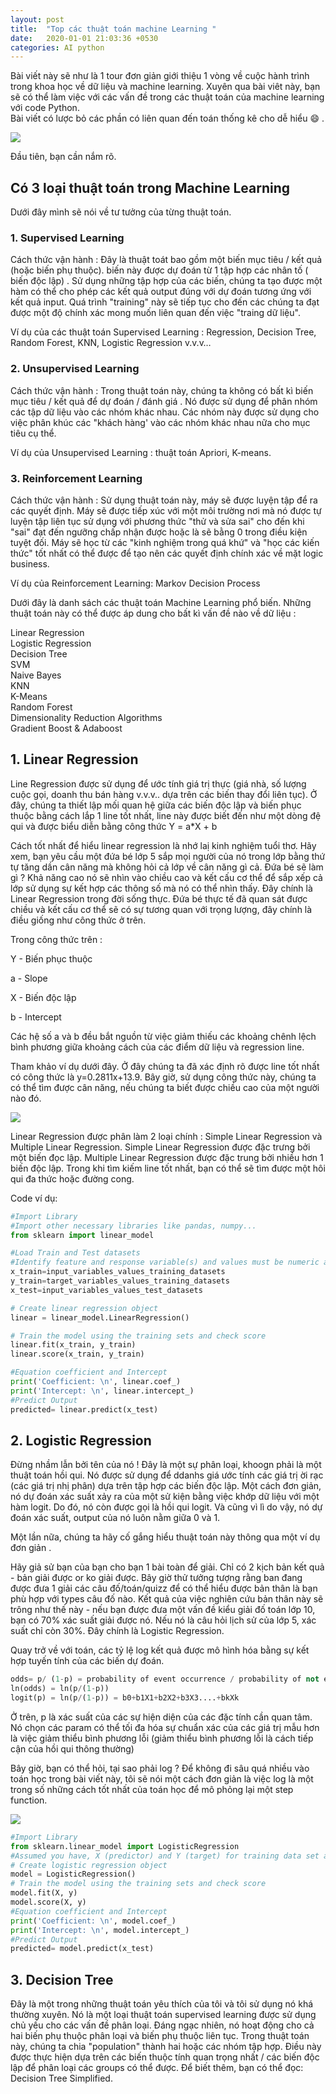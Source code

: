 ```yaml
---
layout: post
title:  "Top các thuật toán machine Learning "
date:   2020-01-01 21:03:36 +0530
categories: AI python
---
```

Bài viết này sẽ như là 1 tour đơn giản giới thiệu 1 vòng về cuộc hành trình trong khoa học về dữ liệu và machine learning. Xuyên qua bài viêt này, bạn sẽ có thể làm việc với các vấn đề trong các thuật toán của machine learning với code Python.  
Bài viết có lược bỏ các phần có liên quan đến toán thống kê cho dễ hiểu 😄 .  

![](https://user-images.githubusercontent.com/66369791/83756512-58e79300-a699-11ea-83a8-9ca7d385a372.jpg)  

Đầu tiên, bạn cần nắm rõ.  

## Có 3 loại thuật toán trong Machine Learning  

Dưới đây mình sẽ nói về tư tưởng của từng thuật toán.  
  
### 1. Supervised Learning  
  
Cách thức vận hành : Đây là thuật toát bao gồm một biến mục tiêu / kết quả (hoặc biến phụ thuộc). biến này được dự đoán từ 1 tập hợp các nhân tố ( biến độc lập) . Sử dụng những tập hợp của các biến, chúng ta tạo được một hàm có thể cho phép các kết quả output đúng với dự đoán tương ứng với kết quả input. Quá trình "training" này sẽ tiếp tục cho đến các chúng ta đạt được một độ chính xác mong muốn liên quan đến việc "traing dữ liệu".  

Ví dụ của các thuật toán Supervised Learning : Regression, Decision Tree, Random Forest, KNN, Logistic Regression v.v.v…  

### 2. Unsupervised Learning  

Cách thức vận hành : Trong thuật toán này, chúng ta không có bất kì biến mục tiêu / kết quả để dự đoán / đánh giá . Nó được sử dụng để phân nhóm các tập dữ liệu vào các nhóm khác nhau. Các nhóm này được sử dụng cho việc phân khúc các "khách hàng' vào các nhóm khác nhau nữa cho mục tiêu cụ thể.  

Ví dụ của Unsupervised Learning : thuật toán Apriori, K-means.  

### 3. Reinforcement Learning  

Cách thức vận hành : Sử dụng thuật toán này, máy sẽ được luyện tập để ra các quyết định. Máy sẽ được tiếp xúc với một môi trường nơi mà nó được tự luyện tập liên tục sử dụng với phương thức "thử và sửa sai" cho đến khi "sai" đạt đến ngưỡng chấp nhận được hoặc là sẽ bằng 0 trong điều kiện tuyệt đối. Máy sẽ học từ các "kinh nghiệm trong quá khứ" và "học các kiến thức" tốt nhất có thể được để tạo nên các quyết định chính xác về mặt logic business.  

Ví dụ của Reinforcement Learning: Markov Decision Process  

Dưới đây là danh sách các thuật toán Machine Learning phổ biến. Những thuật toán này có thể được áp dung cho bất kì vấn đề nào về dữ liệu :  
  
   Linear Regression  
   Logistic Regression  
   Decision Tree  
   SVM  
   Naive Bayes  
   KNN  
   K-Means  
   Random Forest  
   Dimensionality Reduction Algorithms  
   Gradient Boost & Adaboost  

## 1. Linear Regression  

Line Regression được sử dụng để ước tính giá trị thực (giá nhà, số lượng cuộc gọi, doanh thu bán hàng v.v.v.. dựa trên các biến thay đổi liên tục). Ở đây, chúng ta thiết lập mối quan hệ giữa các biến độc lập và biến phục thuộc bằng cách lắp 1 line tốt nhất, line này được biết đến như một dòng đệ qui và được biểu diễn bằng công thức Y = a*X + b  

Cách tốt nhất để hiểu linear regression là nhớ laị kinh nghiệm tuổi thơ. Hãy xem, bạn yêu cầu một đứa bé lớp 5 sắp mọi người của nó trong lớp bằng thứ tự tăng dần cân năng mà không hỏi cả lớp về cân năng gì cả. Đứa bé sẽ làm gì ? Khả năng cao nó sẽ nhìn vào chiều cao và kết cấu cơ thể để sắp xếp cả lớp sử dụng sự kết hợp các thông số mà nó có thể nhìn thấy. Đây chính là Linear Regression trong đời sống thực. Đứa bé thực tế đã quan sát được chiều và kết cấu cơ thể sẽ có sự tương quan với trọng lượng, đây chính là điều giống như công thức ở trên.  

Trong công thức trên :  

Y - Biến phục thuộc  

a - Slope  

X - Biến độc lập  

b - Intercept  

Các hệ số a và b đều bắt nguồn từ việc giảm thiếu các khoảng chênh lệch bình phương giữa khoảng cách của các điểm dữ liệu và regression line.  

Tham khảo ví dụ dưới đây. Ở đây chúng ta đã xác định rõ được line tốt nhất có công thức là y=0.2811x+13.9. Bây giờ, sử dụng công thức này, chúng ta có thể tìm được cân năng, nếu chúng ta biết được chiều cao của một người nào đó.  

![](https://user-images.githubusercontent.com/66369791/83757282-72d5a580-a69a-11ea-8bf8-066e09c43984.png)  

Linear Regression được phân làm 2 loại chính : Simple Linear Regression và Multiple Linear Regression. Simple Linear Regression được đặc trưng bởi một biến đọc lập. Multiple Linear Regression được đặc trung bởi nhiều hơn 1 biến độc lập. Trong khi tìm kiếm line tốt nhất, bạn có thể sẽ tìm được một hôi qui đa thức hoặc đường cong.  

Code ví dụ:  

```python
#Import Library
#Import other necessary libraries like pandas, numpy...
from sklearn import linear_model

#Load Train and Test datasets
#Identify feature and response variable(s) and values must be numeric and numpy arrays
x_train=input_variables_values_training_datasets
y_train=target_variables_values_training_datasets
x_test=input_variables_values_test_datasets

# Create linear regression object
linear = linear_model.LinearRegression()

# Train the model using the training sets and check score
linear.fit(x_train, y_train)
linear.score(x_train, y_train)

#Equation coefficient and Intercept
print('Coefficient: \n', linear.coef_)
print('Intercept: \n', linear.intercept_)
#Predict Output
predicted= linear.predict(x_test)
```  

## 2. Logistic Regression  

Đừng nhầm lẫn bởi tên của nó ! Đây là một sự phân loại, khoogn phải là một thuật toán hồi qui. Nó được sử dụng để ddanhs giá ước tính các giá trị ời rạc (các giá trị nhị phân) dựa trên tập hợp các biến độc lập. Một cách đơn giản, nó dự đoán xác suất xảy ra của một sử kiện bằng việc khớp dữ liệu với một hàm logit. Do đó, nó còn được gọi là hồi qui logit. Và cũng vì lì do vậy, nó dự đoán xác suất, output của nó luôn nằm giữa 0 và 1.  

Một lần nữa, chúng ta hãy cố gắng hiểu thuật toán này thông qua một ví dụ đơn giản .  

Hãy giả sử bạn của bạn cho bạn 1 bài toàn để giải. Chỉ có 2 kịch bản kết quả - bản giải được or ko giải được. Bây giờ thử tưởng tượng rằng ban đang được đưa 1 giải các câu đố/toán/quizz để có thể hiểu được bản thân là bạn phù hợp với types câu đố nào. Kết quả của việc nghiên cứu bản thân này sẽ trông như thế này - nếu bạn được đưa một vấn đề kiểu giải đố toán lớp 10, bạn có 70% xác suất giải được nó. Nếu nó là câu hỏi lịch sử của lớp 5, xác suất chỉ còn 30%. Đây chính là Logistic Regression.  

Quay trở về với toán, các tỷ lệ log kết quả được mô hình hóa bằng sự kết hợp tuyến tính của các biến dự đoán.  

```python
odds= p/ (1-p) = probability of event occurrence / probability of not event occurrence
ln(odds) = ln(p/(1-p))
logit(p) = ln(p/(1-p)) = b0+b1X1+b2X2+b3X3....+bkXk
```  

Ở trên, p là xác suất của các sự hiện diện của các đặc tính cần quan tâm. Nó chọn các param có thể tối đa hóa sự chuẩn xác của các giá trị mẫu hơn là việc giảm thiểu bình phương lỗi (giảm thiểu bình phương lỗi là cách tiếp cận của hồi qui thông thường)

Bây giờ, bạn có thể hỏi, tại sao phải log ? Để không đi sâu quá nhiều vào toán học trong bài viết này, tôi sẽ nói một cách đơn giản là việc log là một trong số những cách tốt nhất của toán học để mô phỏng lại một step function.  

![](https://user-images.githubusercontent.com/66369791/83945677-8f0e4980-a836-11ea-9cfa-ac6b4ac28659.png)

```python
#Import Library
from sklearn.linear_model import LogisticRegression
#Assumed you have, X (predictor) and Y (target) for training data set and x_test(predictor) of test_dataset
# Create logistic regression object
model = LogisticRegression()
# Train the model using the training sets and check score
model.fit(X, y)
model.score(X, y)
#Equation coefficient and Intercept
print('Coefficient: \n', model.coef_)
print('Intercept: \n', model.intercept_)
#Predict Output
predicted= model.predict(x_test)
```  

## 3. Decision Tree

Đây là một trong những thuật toán yêu thích của tôi và tôi sử dụng nó khá thường xuyên. Nó là một loại thuật toán supervised learning được sử dụng chủ yếu cho các vấn đề phân loại. Đáng ngạc nhiên, nó hoạt động cho cả hai biến phụ thuộc phân loại và biến phụ thuộc liên tục. Trong thuật toán này, chúng ta chia "population" thành hai hoặc các nhóm tập hợp. Điều này được thực hiện dựa trên các biến thuộc tính quan trọng nhất / các biến độc lập để phân loại các groups có thể được. Để biết thêm, bạn có thể đọc: Decision Tree Simplified.


